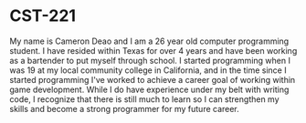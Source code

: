 # CST-221
My name is Cameron Deao and I am a 26 year old computer programming student. I have resided within Texas for over 4 years and have been working as a bartender to put myself through school. I started programming when I was 19 at my local community college in California, and in the time since I started programming I've worked to achieve a career goal of working within game development. While I do have experience under my belt with writing code, I recognize that there is still much to learn so I can strengthen my skills and become a strong programmer for my future career.
